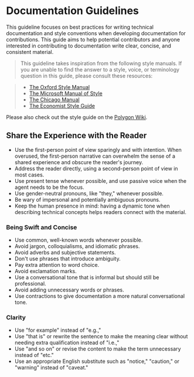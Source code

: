 # Documentation Guidelines

This guideline focuses on best practices for writing technical documentation and style conventions when developing documentation for contributions. This guide aims to help potential contributors and anyone interested in contributing to documentation write clear, concise, and consistent material.

> This guideline takes inspiration from the following style manuals. If you are unable to find the answer to a style, voice, or terminology question in this guide, please consult these resources:

> - [The Oxford Style Manual](https://global.oup.com/academic/product/new-oxford-style-manual-9780198767251?cc=nl&lang=en&)
> - [The Microsoft Manual of Style](https://docs.microsoft.com/en-us/style-guide/welcome/)
> - [The Chicago Manual](https://www.chicagomanualofstyle.org/home.html)
> - [The Economist Style Guide](https://cdn.static-economist.com/sites/default/files/pdfs/style_guide_12.pdf)

Please also check out the style guide on the [Polygon Wiki](https://wiki.polygon.technology/docs/category/style-guide).

## Share the Experience with the Reader

- Use the first-person point of view sparingly and with intention. When overused, the first-person narrative can overwhelm the sense of a shared experience and obscure the reader's journey.
- Address the reader directly, using a second-person point of view in most cases.
- Use present tense whenever possible, and use passive voice when the agent needs to be the focus.
- Use gender-neutral pronouns, like "they," whenever possible.
- Be wary of impersonal and potentially ambiguous pronouns.
- Keep the human presence in mind: having a dynamic tone when describing technical concepts helps readers connect with the material.

### Being Swift and Concise

- Use common, well-known words whenever possible.
- Avoid jargon, colloquialisms, and idiomatic phrases.
- Avoid adverbs and subjective statements.
- Don't use phrases that introduce ambiguity.
- Pay extra attention to word choice.
- Avoid exclamation marks.
- Use a conversational tone that is informal but should still be professional.
- Avoid adding unnecessary words or phrases.
- Use contractions to give documentation a more natural conversational tone.

### Clarity

- Use "for example" instead of "e.g.,"
- Use "that is" or rewrite the sentence to make the meaning clear without needing extra qualification instead of "i.e.,"
- Use "and so on" or revise the content to make the term unnecessary instead of "etc."
- Use an appropriate English substitute such as "notice," "caution," or "warning" instead of "caveat."
